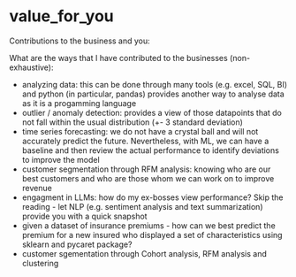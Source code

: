 # value_for_you
Contributions to the business and you:

What are the ways that I have contributed to the businesses (non-exhaustive):
- analyzing data: this can be done through many tools (e.g. excel, SQL, BI) and python (in particular, pandas) provides another way to analyse data as it is a progamming language
- outlier / anomaly detection: provides a view of those datapoints that do not fall within the usual distribution (+- 3 standard deviation)
- time series forecasting: we do not have a crystal ball and will not accurately predict the future.  Nevertheless, with ML, we can have a baseline and then review the actual performance to identify deviations to improve the model
- customer segmentation through RFM analysis: knowing who are our best customers and who are those whom we can work on to improve revenue
- engagment in LLMs: how do my ex-bosses view performance?  Skip the reading - let NLP (e.g. sentiment analysis and text summarization) provide you with a quick snapshot
- given a dataset of insurance premiums - how can we best predict the premium for a new insured who displayed a set of characteristics using sklearn and pycaret package?
- customer sgementation through Cohort analysis, RFM analysis and clustering
